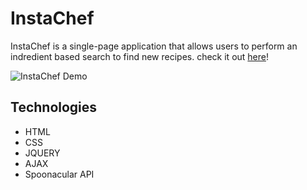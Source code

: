 # InstaChef

InstaChef is a single-page application that allows users to perform an indredient based search to find new recipes. check it out <a href="https://nwuerz.github.io/InstaChef/" target="_blank">here</a>!

![InstaChef Demo](assets/insta-chef.gif)

## Technologies

- HTML
- CSS
- JQUERY
- AJAX
- Spoonacular API